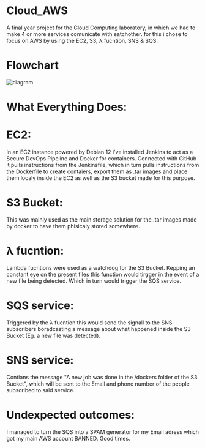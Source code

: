 # Cloud_AWS
A final year project for the Cloud Computing laboratory, in which we had to make 4 or more services comunicate with eatchother.
for this i chose to focus on AWS by using the EC2, S3, λ fucntion, SNS & SQS.

# Flowchart
![diagram](https://github.com/NotJeket/Cloud_Project/assets/37781149/3744acb8-af46-4c9a-9527-390ff3aca051)

# What Everything Does:
# EC2:
In an EC2 instance powered by Debian 12 i've installed Jenkins to act as a Secure DevOps Pipeline and Docker for containers. Connected with GitHub it pulls instructions from the Jenkinsfile, which in turn pulls instructions from the Dockerfile to create contaiers, export them as .tar images and place them localy inside the EC2 as well as the S3 bucket made for this purpose.

# S3 Bucket:
This was mainly used as the main storage solution for the .tar images made by docker to have them phisicaly stored somewhere.

# λ fucntion:
Lambda fucntions were used as a watchdog for the S3 Bucket. Kepping an constant eye on the present files this function would tirgger in the event of a new file being detected. Which in turn would trigger the SQS service.

# SQS service:
Triggered by the λ fucntion this would send the signall to the SNS subscribers boradcasting a message about what happened inside the S3 Bucket (Eg. a new file was detected).

# SNS service:
Contians the message "A new job was done in the /dockers folder of the S3 Bucket", which will be sent to the Email and phone number of the people subscribed to said service.

# Undexpected outcomes:
I managed to turn the SQS into a SPAM generator for my Email adress which got my main AWS account BANNED. Good times.
